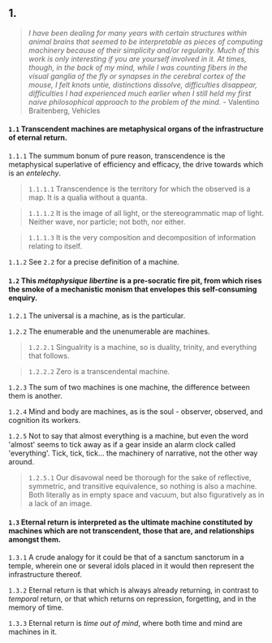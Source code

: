 ## 1.

> _I have been dealing for many years with certain structures within animal brains that seemed to be interpretable as pieces of computing machinery because of their simplicity and/or regularity. Much of this work is only interesting if you are yourself involved in it. At times, though, in the back of my mind, while I was counting fibers in the visual ganglia of the fly or synapses in the cerebral cortex of the mouse, I felt knots untie, distinctions dissolve, difficulties disappear, difficulties I had experienced much earlier when I still held my first naive philosophical approach to the problem of the mind._ - Valentino Braitenberg, Vehicles

#### `1.1` Transcendent machines are metaphysical organs of the infrastructure of eternal return. 

`1.1.1` The summum bonum of pure reason, transcendence is the metaphysical superlative of efficiency and efficacy, the drive towards which is an _entelechy_.

> `1.1.1.1` Transcendence is the territory for which the observed is a map. It is a qualia without a quanta. 

> `1.1.1.2` It is the image of all light, or the stereogrammatic map of light. Neither wave, nor particle; not both, nor either.

> `1.1.1.3` It is the very composition and decomposition of information relating to itself. 

`1.1.2` See `2.2` for a precise definition of a machine.


#### `1.2` This _métaphysique libertine_ is a pre-socratic fire pit, from which rises the smoke of a mechanistic monism that envelopes this self-consuming enquiry. 

`1.2.1` The universal is a machine, as is the particular. 

`1.2.2` The enumerable and the unenumerable are machines. 

> `1.2.2.1` Singualrity is a machine, so is duality, trinity, and everything that follows. 

> `1.2.2.2` Zero is a transcendental machine.

`1.2.3` The sum of two machines is one machine, the difference between them is another.

`1.2.4` Mind and body are machines, as is the soul - observer, observed, and cognition its workers.

`1.2.5` Not to say that almost everything is a machine, but even the word 'almost' seems to tick away as if a gear inside an alarm clock called 'everything'. Tick, tick, tick... the machinery of narrative, not the other way around.

> `1.2.5.1` Our disavowal need be thorough for the sake of reflective, symmetric, and transitive equivalence, so nothing is also a machine. Both literally as in empty space and vacuum, but also figuratively as in a lack of an image.


#### `1.3` Eternal return is interpreted as the ultimate machine constituted by machines which are not transcendent, those that are, and relationships amongst them.

`1.3.1` A crude analogy for it could be that of a sanctum sanctorum in a temple, wherein one or several idols placed in it would then represent the infrastructure thereof.

`1.3.2` Eternal return is that which is always already returning, in contrast to _temporal_ return, or that which returns on repression, forgetting, and in the memory of time. 

`1.3.3` Eternal return is _time out of mind_, where both time and mind are machines in it.